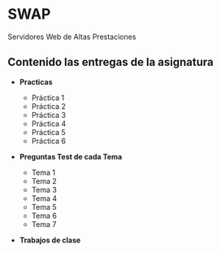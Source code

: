 # SWAP
Servidores Web de Altas Prestaciones

## Contenido las entregas de la asignatura

- **Practicas**
    + Práctica 1
    + Práctica 2
    + Práctica 3
    + Práctica 4
    + Práctica 5
    + Práctica 6
    
- **Preguntas Test de cada Tema**
    * Tema 1
    * Tema 2
    * Tema 3
    * Tema 4
    * Tema 5
    * Tema 6
    * Tema 7
    
- **Trabajos de clase**
